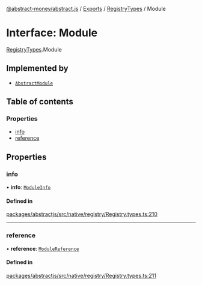 [@abstract-money/abstract.js](../README.md) / [Exports](../modules.md) / [RegistryTypes](../modules/RegistryTypes.md) / Module

# Interface: Module

[RegistryTypes](../modules/RegistryTypes.md).Module

## Implemented by

- [`AbstractModule`](../classes/AbstractModule.md)

## Table of contents

### Properties

- [info](RegistryTypes.Module.md#info)
- [reference](RegistryTypes.Module.md#reference)

## Properties

### info

• **info**: [`ModuleInfo`](RegistryTypes.ModuleInfo.md)

#### Defined in

[packages/abstractjs/src/native/registry/Registry.types.ts:210](https://github.com/Abstract-OS/abstract.js/blob/c46b309/packages/abstractjs/src/native/registry/Registry.types.ts#L210)

___

### reference

• **reference**: [`ModuleReference`](../modules/RegistryTypes.md#modulereference)

#### Defined in

[packages/abstractjs/src/native/registry/Registry.types.ts:211](https://github.com/Abstract-OS/abstract.js/blob/c46b309/packages/abstractjs/src/native/registry/Registry.types.ts#L211)
